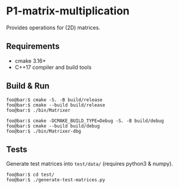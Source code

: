 # P1-matrix-multiplication
Provides operations for (2D) matrices.

## Requirements
- cmake 3.16+
- C++17 compiler and build tools

## Build & Run
```console
foo@bar:$ cmake -S. -B build/release
foo@bar:$ cmake --build build/release
foo@bar:$ ./bin/Matrixer

foo@bar:$ cmake -DCMAKE_BUILD_TYPE=Debug -S. -B build/debug
foo@bar:$ cmake --build build/debug
foo@bar:$ ./bin/Matrixer-dbg
```

## Tests
Generate test matrices into `test/data/` (requires python3 & numpy).
```console
foo@bar:$ cd test/
foo@bar:$ ./generate-test-matrices.py
```
